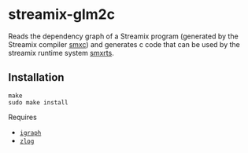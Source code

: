 # streamix-glm2c
Reads the dependency graph of a Streamix program (generated by the Streamix compiler [smxc](https://github.com/moiri/streamix-rts)) and generates c code that can be used by the streamix runtime system [smxrts](https://github.com/moiri/streamix-rts).

## Installation

    make
    sudo make install

Requires
 - [`igraph`](http://igraph.org/c/)
 - [`zlog`](https://github.com/HardySimpson/zlog)
